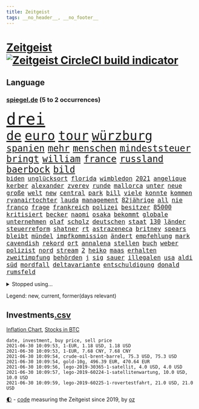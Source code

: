 ```yaml
---
title: Zeitgeist
tags: __no_header__, __no_footer__
---
```


# [Zeitgeist](https://oliz.io/zeitgeist/) [![Zeitgeist CircleCI build indicator](https://circleci.com/gh/ooz/zeitgeist.svg?style=shield)](https://circleci.com/gh/ooz/zeitgeist)

## Language

<h3><a href="https://www.spiegel.de" target="_blank">spiegel.de</a> (5 to 2 occurrences)</h3>
<p style="font-family:monospace">
<span style="font-size:32pt"><a href="news_links.html#drei" class="current">drei</a></span>
<br>
<span style="font-size:25pt"><a href="news_links.html#de" class="current">de</a></span>
<span style="font-size:25pt"><a href="news_links.html#euro" class="current">euro</a></span>
<span style="font-size:25pt"><a href="news_links.html#tour" class="new">tour</a></span>
<span style="font-size:25pt"><a href="news_links.html#würzburg" class="current">würzburg</a></span>
<br>
<span style="font-size:18pt"><a href="news_links.html#spanien" class="current">spanien</a></span>
<span style="font-size:18pt"><a href="news_links.html#mehr" class="current">mehr</a></span>
<span style="font-size:18pt"><a href="news_links.html#menschen" class="current">menschen</a></span>
<span style="font-size:18pt"><a href="news_links.html#mindeststeuer" class="current">mindeststeuer</a></span>
<span style="font-size:18pt"><a href="news_links.html#bringt" class="current">bringt</a></span>
<span style="font-size:18pt"><a href="news_links.html#william" class="current">william</a></span>
<span style="font-size:18pt"><a href="news_links.html#france" class="current">france</a></span>
<span style="font-size:18pt"><a href="news_links.html#russland" class="current">russland</a></span>
<span style="font-size:18pt"><a href="news_links.html#baerbock" class="current">baerbock</a></span>
<span style="font-size:18pt"><a href="news_links.html#bild" class="current">bild</a></span>
<br>
<span style="font-size:12pt"><a href="news_links.html#biden" class="current">biden</a></span>
<span style="font-size:12pt"><a href="news_links.html#unglücksort" class="new">unglücksort</a></span>
<span style="font-size:12pt"><a href="news_links.html#florida" class="current">florida</a></span>
<span style="font-size:12pt"><a href="news_links.html#wimbledon" class="current">wimbledon</a></span>
<span style="font-size:12pt"><a href="news_links.html#2021" class="current">2021</a></span>
<span style="font-size:12pt"><a href="news_links.html#angelique" class="current">angelique</a></span>
<span style="font-size:12pt"><a href="news_links.html#kerber" class="current">kerber</a></span>
<span style="font-size:12pt"><a href="news_links.html#alexander" class="current">alexander</a></span>
<span style="font-size:12pt"><a href="news_links.html#zverev" class="current">zverev</a></span>
<span style="font-size:12pt"><a href="news_links.html#runde" class="current">runde</a></span>
<span style="font-size:12pt"><a href="news_links.html#mallorca" class="current">mallorca</a></span>
<span style="font-size:12pt"><a href="news_links.html#unter" class="current">unter</a></span>
<span style="font-size:12pt"><a href="news_links.html#neue" class="current">neue</a></span>
<span style="font-size:12pt"><a href="news_links.html#große" class="current">große</a></span>
<span style="font-size:12pt"><a href="news_links.html#welt" class="current">welt</a></span>
<span style="font-size:12pt"><a href="news_links.html#new" class="current">new</a></span>
<span style="font-size:12pt"><a href="news_links.html#central" class="current">central</a></span>
<span style="font-size:12pt"><a href="news_links.html#park" class="current">park</a></span>
<span style="font-size:12pt"><a href="news_links.html#bill" class="current">bill</a></span>
<span style="font-size:12pt"><a href="news_links.html#viele" class="current">viele</a></span>
<span style="font-size:12pt"><a href="news_links.html#konnte" class="current">konnte</a></span>
<span style="font-size:12pt"><a href="news_links.html#kommen" class="current">kommen</a></span>
<span style="font-size:12pt"><a href="news_links.html#ryanairtochter" class="new">ryanairtochter</a></span>
<span style="font-size:12pt"><a href="news_links.html#lauda" class="new">lauda</a></span>
<span style="font-size:12pt"><a href="news_links.html#management" class="current">management</a></span>
<span style="font-size:12pt"><a href="news_links.html#82jährige" class="new">82jährige</a></span>
<span style="font-size:12pt"><a href="news_links.html#all" class="current">all</a></span>
<span style="font-size:12pt"><a href="news_links.html#nie" class="current">nie</a></span>
<span style="font-size:12pt"><a href="news_links.html#franco" class="current">franco</a></span>
<span style="font-size:12pt"><a href="news_links.html#frage" class="current">frage</a></span>
<span style="font-size:12pt"><a href="news_links.html#frankreich" class="current">frankreich</a></span>
<span style="font-size:12pt"><a href="news_links.html#polizei" class="current">polizei</a></span>
<span style="font-size:12pt"><a href="news_links.html#besitzer" class="current">besitzer</a></span>
<span style="font-size:12pt"><a href="news_links.html#85000" class="new">85000</a></span>
<span style="font-size:12pt"><a href="news_links.html#kritisiert" class="current">kritisiert</a></span>
<span style="font-size:12pt"><a href="news_links.html#becker" class="current">becker</a></span>
<span style="font-size:12pt"><a href="news_links.html#naomi" class="current">naomi</a></span>
<span style="font-size:12pt"><a href="news_links.html#osaka" class="current">osaka</a></span>
<span style="font-size:12pt"><a href="news_links.html#bekommt" class="current">bekommt</a></span>
<span style="font-size:12pt"><a href="news_links.html#globale" class="current">globale</a></span>
<span style="font-size:12pt"><a href="news_links.html#unternehmen" class="current">unternehmen</a></span>
<span style="font-size:12pt"><a href="news_links.html#olaf" class="current">olaf</a></span>
<span style="font-size:12pt"><a href="news_links.html#scholz" class="current">scholz</a></span>
<span style="font-size:12pt"><a href="news_links.html#deutschen" class="current">deutschen</a></span>
<span style="font-size:12pt"><a href="news_links.html#staat" class="current">staat</a></span>
<span style="font-size:12pt"><a href="news_links.html#130" class="current">130</a></span>
<span style="font-size:12pt"><a href="news_links.html#länder" class="current">länder</a></span>
<span style="font-size:12pt"><a href="news_links.html#steuerreform" class="current">steuerreform</a></span>
<span style="font-size:12pt"><a href="news_links.html#shatner" class="new">shatner</a></span>
<span style="font-size:12pt"><a href="news_links.html#rt" class="new">rt</a></span>
<span style="font-size:12pt"><a href="news_links.html#astrazeneca" class="current">astrazeneca</a></span>
<span style="font-size:12pt"><a href="news_links.html#britney" class="new">britney</a></span>
<span style="font-size:12pt"><a href="news_links.html#spears" class="new">spears</a></span>
<span style="font-size:12pt"><a href="news_links.html#bleibt" class="current">bleibt</a></span>
<span style="font-size:12pt"><a href="news_links.html#mündel" class="new">mündel</a></span>
<span style="font-size:12pt"><a href="news_links.html#impfkommission" class="current">impfkommission</a></span>
<span style="font-size:12pt"><a href="news_links.html#ändert" class="current">ändert</a></span>
<span style="font-size:12pt"><a href="news_links.html#empfehlung" class="current">empfehlung</a></span>
<span style="font-size:12pt"><a href="news_links.html#mark" class="current">mark</a></span>
<span style="font-size:12pt"><a href="news_links.html#cavendish" class="new">cavendish</a></span>
<span style="font-size:12pt"><a href="news_links.html#rekord" class="current">rekord</a></span>
<span style="font-size:12pt"><a href="news_links.html#ort" class="current">ort</a></span>
<span style="font-size:12pt"><a href="news_links.html#annalena" class="current">annalena</a></span>
<span style="font-size:12pt"><a href="news_links.html#stellen" class="current">stellen</a></span>
<span style="font-size:12pt"><a href="news_links.html#buch" class="current">buch</a></span>
<span style="font-size:12pt"><a href="news_links.html#weber" class="current">weber</a></span>
<span style="font-size:12pt"><a href="news_links.html#polizist" class="current">polizist</a></span>
<span style="font-size:12pt"><a href="news_links.html#nord" class="current">nord</a></span>
<span style="font-size:12pt"><a href="news_links.html#stream" class="current">stream</a></span>
<span style="font-size:12pt"><a href="news_links.html#2" class="current">2</a></span>
<span style="font-size:12pt"><a href="news_links.html#heiko" class="current">heiko</a></span>
<span style="font-size:12pt"><a href="news_links.html#maas" class="current">maas</a></span>
<span style="font-size:12pt"><a href="news_links.html#erhalten" class="current">erhalten</a></span>
<span style="font-size:12pt"><a href="news_links.html#zweitimpfung" class="current">zweitimpfung</a></span>
<span style="font-size:12pt"><a href="news_links.html#behörden" class="current">behörden</a></span>
<span style="font-size:12pt"><a href="news_links.html#j" class="current">j</a></span>
<span style="font-size:12pt"><a href="news_links.html#sig" class="new">sig</a></span>
<span style="font-size:12pt"><a href="news_links.html#sauer" class="current">sauer</a></span>
<span style="font-size:12pt"><a href="news_links.html#illegalen" class="current">illegalen</a></span>
<span style="font-size:12pt"><a href="news_links.html#usa" class="current">usa</a></span>
<span style="font-size:12pt"><a href="news_links.html#aldi" class="current">aldi</a></span>
<span style="font-size:12pt"><a href="news_links.html#süd" class="new">süd</a></span>
<span style="font-size:12pt"><a href="news_links.html#mordfall" class="current">mordfall</a></span>
<span style="font-size:12pt"><a href="news_links.html#deltavariante" class="current">deltavariante</a></span>
<span style="font-size:12pt"><a href="news_links.html#entschuldigung" class="current">entschuldigung</a></span>
<span style="font-size:12pt"><a href="news_links.html#donald" class="current">donald</a></span>
<span style="font-size:12pt"><a href="news_links.html#rumsfeld" class="new">rumsfeld</a></span>
</p>
<details>
<summary>Stopped using...</summary>
<p class="former" style="font-size:12pt">
kommunen(253) libanon(253) weiten(253) ankunft(252) italiens(252) kassiert(252) privaten(252) verbindungen(252) brettspiele(251) geladen(251) internationaler(251) irland(251) neueste(251) protesten(251) putsch(251) spielten(251) trennte(251) werner(251) anscheinend(250) bewerten(250) briefwahl(250) eingegangen(250) juventus(250) nötig(250) regelbetrieb(250) strafen(250) turin(250) vergeben(250) alarm(249) bundesamt(249) einführen(249) froh(249) hinspiel(249) künftigen(249) vorteil(249) wirkte(249) 400(248) 93(248) and(248) berg(248) gerne(248) grünenpolitiker(248) hinaus(248) motto(248) muster(248) unserem(248) zweitligist(248) bemühungen(247) einiges(247) erfolgreicher(247) ertragen(247) eskalation(247) osnabrück(247) rief(247) tui(247) verdachts(247) verteilt(247) vielfalt(247) wahrheit(247) 100000(246) benennen(246) beschreibt(246) drosten(246) eintracht(246) erneuter(246) gereist(246) hsv(246) jan(246) preisen(246) spielzeit(246) untersuchungen(246) wege(246) 16jährige(245) badenwürttembergs(245) beamtin(245) bedrängnis(245) betreiber(245) eishockey(245) freigestellt(245) frühling(245) funktionieren(245) games(245) gekündigt(245) gleichstellung(245) islamischer(245) kandidat(245) kontrollieren(245) liste(245) liverpool(245) marcel(245) niedersächsischen(245) notfalls(245) satelliten(245) terrormiliz(245) tottenham(245) ungewöhnlich(245) vertrauliche(245) verzögert(245) videobotschaft(245) vulkanausbruch(245) akt(244) annehmen(244) arktis(244) asche(244) atlético(244) eindämmen(244) einwohner(244) ikone(244) klassenerhalt(244) leverkusen(244) möglicher(244) playoffs(244) schnelltests(244) schwersten(244) sinnvoll(244) warentest(244) überwachung(244) anwältin(243) besucher(243) bundestagsfraktion(243) coronaquarantäne(243) einschränken(243) erziehung(243) fahrrad(243) geklärt(243) gesundheitlichen(243) is(243) komplex(243) meinung(243) schwächen(243) sicherte(243) spdpolitiker(243) toleranz(243) verlief(243) widersprechen(243) beteiligten(242) bundesligisten(242) coronainfizierte(242) debattiert(242) deutsch(242) einzig(242) getrennt(242) härter(242) jung(242) jüngeren(242) kostenlose(242) lunge(242) match(242) offenbaren(242) on(242) russell(242) verschärfung(242) widerspruch(242) wohngebiet(242) wuppertal(242) angesteckt(241) arbeiteten(241) botschaften(241) dahin(241) erschweren(241) gesprächen(241) grande(241) hinrichtung(241) jüngste(241) käufer(241) schlechtesten(241) stich(241) verstärken(241) warschau(241) weltkrieg(241) zurückgetreten(241) aussichten(240) endete(240) gehören(240) gerufen(240) günstiger(240) islam(240) länderchefs(240) psychologin(240) schmidt(240) seltenen(240) spieltag(240) studierenden(240) tief(240) unterlag(240) verwirrung(240) vorsitz(240) 61(239) anhörung(239) positioniert(239) sc(239) sozialer(239) sprecherin(239) vergleicht(239) vermeiden(239) vorab(239) vorgesehen(239) woher(239) bedrohte(238) gefährlicher(238) geprüft(238) infizieren(238) jahresbeginn(238) kaputt(238) leicester(238) noten(238) oberlandesgericht(238) parteifreunde(238) rekordhoch(238) rom(238) wichtiges(238) wichtigster(238) wohnhaus(238) zugegeben(238) überwacht(238) 31(237) ausschließen(237) gefühlt(237) körperverletzung(237) leiten(237) lösungen(237) nawalnys(237) ostukraine(237) träumen(237) unterzahl(237) verfolgt(237) verpflichtung(237) verzweiflung(237) voraus(237) auswirken(236) denkbar(236) entsetzt(236) gestohlener(236) kommunistische(236) kranke(236) roten(236) tauchen(236) vermutet(236) weißes(236) angeklagten(235) erleidet(235) gebiet(235) gemein(235) historische(235) leipzigs(235) mahmoud(235) physik(235) raketen(235) sportlerinnen(235) symptome(235) thiem(235) zigaretten(235) bewaffneter(234) blick(234) errichten(234) schlappe(234) stadtteil(234) attentäter(233) befreien(233) erkrankt(233) honda(233) salzburg(233) schloss(233) schnellste(233) umstrittenem(233) unterrichtet(233) vermeintlichen(233) zahlte(233) zeugin(233) älteren(233) 17000(232) berüchtigten(232) braunschweig(232) erschöpft(232) geländewagen(232) manipulierte(232) spanischer(232) unzählige(232) 3(231) 55(231) auswanderin(231) ehe(231) einzigen(231) erreichte(231) gesundheitsämter(231) platzen(231) staatsbürgerschaft(231) übersteigt(231) band(230) beitragen(230) diebstahl(230) motor(230) segen(230) song(230) tiger(230) versuche(230) floyd(229) geöffnet(229) kassen(229) model(229) professor(229) tiefen(229) varianten(229) beschränken(228) dir(228) geltenden(228) jürgen(228) kontaktbeschränkungen(228) loch(228) rechtzeitig(228) stillstand(228) verschiebung(228) verständigt(228) absehbar(227) ausgangssperren(227) frisch(227) pfund(227) schwerem(227) verzeihung(227) 82(226) defensive(226) dfbpokal(226) konsum(226) wirtz(226) außerhalb(225) bisherigen(225) mutationen(225) zugelassenen(225) boateng(224) bundesgesundheitsminister(224) erkrankten(224) heidi(224) jérôme(224) komplikationen(224) bob(223) gekämpft(223) händler(223) legende(223) marsch(223) profite(223) schneider(223) sechzigerjahren(223) sicheren(223) verzweifelten(223) landete(222) träume(222) anlauf(221) auktion(221) bernhard(221) brandstiftung(221) gegnern(221) reduzieren(221) richard(221) versagen(221) vorne(221) behalten(220) bett(220) fassade(220) fehlern(220) motive(220) namhafte(220) euparlamentarier(219) französischer(219) greuther(219) königsklasse(219) menschliche(219) protestierten(219) spitzenreiter(219) tansania(219) these(219) verträge(219) wohnort(219) begangen(218) erkranken(218) fortschritte(218) hbo(218) heutigen(218) korruptionsvorwürfen(218) polizistin(218) rentner(218) verfassungsgericht(218) wiederentdeckt(218) ähnliche(218) arminia(217) división(217) primera(217) prägt(217) anstiftung(216) bezeichnete(216) einschränkung(216) haag(216) stützt(216) vertagt(216) überfahren(216) freiwilligen(215) trotzen(215) zehnten(215) dortmunder(214) feuert(214) gegenzug(214) kindheit(214) reinen(214) 12000(213) 140(213) angehen(213) intensivstation(213) millionär(213) ägyptischen(213) coronaauflagen(212) jacob(212) klimaziele(212) riesiges(212) boni(211) demo(211) omar(211) vollem(211) wohnmobile(211) boykottieren(210) haustür(210) kandidatur(210) klees(210) niederländischen(210) paartherapeutin(210) sportler(210) festhalten(209) karten(209) notbremse(209) verständnis(209) ariana(207) demos(207) kiew(206) op(206) plädoyer(206) tuchel(206) usdemokraten(206) übereinstimmenden(206) explodierte(205) emotionaler(204) geflohen(204) günther(204) wachsende(204) beendete(203) beschuldigte(203) kläger(203) turnen(203) begehrten(202) erprobt(202) holstein(202) krawall(202) sofortige(202) gespart(201) virusvariante(201) gegenmaßnahmen(200) gläubige(200) jason(200) laufbahn(200) tiefpunkt(200) bewaffneten(199) 1991(198) reifen(198) reisekonzern(198) bundestagswahlkampf(197) cduministerpräsident(197) karliczek(197) königreich(197) covidpatienten(196) religiöse(196) schulbetrieb(196) geist(195) prägte(195) tragische(195) dylan(194) konzert(194) nebenwirkungen(193) rakete(193) bbc(192) ungleichheit(192) gewusst(191) ökostrom(191) dämpft(190) existenz(190) porto(190) schnelltest(190) schweine(190) service(190) woods(190) olympiasiegerin(189) rücksicht(189) suv(189) empfinden(188) eurovision(188) csupolitiker(187) dobrindt(187) durchsuchen(187) geführte(187) klausel(187) bundespräsidenten(186) vergleichsweise(186) riesigen(185) contest(184) psychischen(184) 85(183) faire(183) ländlichen(183) torhüterin(183) beschimpfte(182) discounter(182) fotografieren(182) rolf(182) würdigung(182) elfte(180) wmtitel(180) heimatstadt(179) einfache(178) erzieher(178) beharrt(177) dilemma(177) hinterbliebene(177) querdenkern(177) eintraf(176) geheime(176) verdachtsfall(176) zutage(176) formen(175) elliot(174) entfernen(174) nachkommen(174) page(174) protestierende(174) 34jährige(173) einreiseregeln(173) interviews(173) prominenter(173) schärferen(173) ladenschließungen(172) chrupalla(171) clever(171) spione(171) befunden(170) saale(170) aufstehen(169) ausweg(169) leiter(169) rächen(169) topform(169) beigetragen(168) hackern(168) klum(168) kolleginnen(168) brauchten(167) stromausfall(167) befreiungsschlag(166) inhaftierung(165) arzneimittelagentur(164) oligarch(164) ökonomisch(164) auslieferung(163) coronavakzine(162) herrschaft(162) marokko(162) moralische(162) 450(160) schnelles(160) b117(159) heidelberg(159) instituts(159) lava(159) prominenten(159) vulkane(159) quiz(158) charaktere(157) ema(157) motivation(157) bauarbeiten(156) curtius(156) fischern(156) parks(156) toll(156) desaströse(154) bellevue(153) coronamutation(153) coronavariante(153) norditalien(153) perspektive(153) coronapartys(152) hoffnungsvoll(152) commerzbank(150) irgendwie(150) konzerten(150) israelin(149) verspielen(149) vorjahresvergleich(149) anreiz(148) israelis(148) waffenlieferungen(148) zurückgehalten(148) wolfsburgs(147) burg(145) erbeuten(145) gejagt(145) mau(145) genießen(144) glücklicher(144) gefährlichsten(143) aufgebot(142) nachrichtenagentur(142) stürmten(142) ausbeutung(141) deine(141) flugzeugabsturz(141) perseverance(141) rock'n'roll(141) tamtam(141) grenzregion(140) blaulicht(139) 105(138) abouchakerprozess(137) absolvieren(137) drangen(136) hergestellt(136) medizinischen(136) scheideweg(136) wiedervereinigung(136) zurückzudrängen(135) franken(134) geltende(134) pfingsten(134) polizeiautos(134) championship(133) triumphierte(133) branson(132) importe(132) ungerechtigkeit(132) schrumpfte(131) winslet(131) internationalem(130) jenen(130) pablo(130) verschollen(130) anreize(129) auftraggeber(129) bereut(129) leverkusens(128) schwachstelle(128) 18jähriger(127) entsprechenden(127) klappen(127) verleumdung(127) albert(126) blutige(126) afrikanische(125) insider(124) umbauten(124) überfüllten(124) heiratet(123) heutige(123) radsportler(123) unwahrscheinlich(122) impfgipfel(121) meistern(121) schatz(119) überragte(119) coronaimpfgipfel(118) verstört(118) anweisungen(117) rechtmäßig(117) lahmgelegt(115) schleppt(115) trinkt(115) verendet(115) hintern(113) teuersten(113) argumentiert(112) grafiken(112) manifest(112) übergangsregierung(112) mordversuch(111) verleiht(111) missbrauchsfällen(110) schaulustige(110) vertreibt(110) bemerkung(109) gefährt(109) gerichtliche(109) überzeugung(109) bekennen(108) beunruhigt(108) jendrik(108) konkreter(108) schmeißt(108) unomenschenrechtsrat(108) skandale(107) carlos(106) esc(106) gendergerechte(106) notwehr(106) regierungsfraktionen(106) junta(105) museen(105) stücke(105) umlaufbahn(105) ähneln(105) kulturschaffende(104) palästinensern(104) nationalgalerie(103) zwangspause(103) marktmacht(102) merkwürdig(102) mietpreise(102) rein(102) 2003(101) hate(101) sternchen(101) coronalockdowns(100) großbrand(100) partnerschaften(100) abbringen(99) ussänger(99) vertragsauflösung(99) zweitgrößte(99) einbau(98) futter(98) grundrechte(98) auswirkt(97) bischof(97) epic(97) promille(97) syriens(97) zustimmt(97) adm(96) stamm(96) parteikollege(95) pub(95) schiedsrichterinnen(95) verruf(95) briefbomben(94) entführung(94) hipp(94) latifa(94) verletzter(94) zurückholen(94) alassad(93) baschar(93) journalistische(93) missbrauchsvorwürfen(93) roma(93) sinti(93) oberverwaltungsgericht(92) usgeheimdienste(92) abgaben(91) dessau(91) jüngerer(91) lebenszeichen(91) unternimmt(91) wildnis(91) bauer(90) drogenhandel(90) flicks(90) freiheitsrechte(90) ghosn(90) handyspiel(90) rosa(90) sammlern(90) ebnen(89) eingesetzte(89) ordnungsgemäß(89) zeugenstand(89) außengastronomie(88) eingeschlagen(88) emirstochter(88) don't(87) drogengangs(87) erzwungene(87) feel(87) hochklassig(87) orchester(87) schulkind(87) verhältnissen(87) wilderer(87) eisen(86) innenverteidigung(86) stammplatz(86) unterschätzen(86) gratulierte(85) militärregime(85) philosophin(85) warnstreiks(85) blutiger(84) dfbpokalfinale(84) dreißig(84) kulturveranstaltungen(84) lucaapp(84) ärmsten(84) ölkonzern(84) baldigen(83) bälle(83) kündigungen(83) provisionen(83) regimekritiker(83) bender(82) dianainterview(82) erfreulich(82) wieviel(82) abstiegskandidaten(81) abwehren(81) anzupassen(81) küken(81) rinder(81) seinetwegen(81) vernommen(81) wagenknechtlager(81) athen(80) binneni(80) disqualifikation(80) farce(80) krönen(80) palästina(80) rechtsanwältin(80) testament(80) verbleib(80) wettstreit(80) geschäftsgebaren(79) wmzweite(79) 1939(78) 50jährigen(78) coronaimpftermine(78) entlohnung(78) impfpässe(78) lästig(78) olympiaqualifikation(78) verewigt(78) wada(78) zugspitze(78) einsehbar(77) erschlichen(77) kleckern(77) klotzen(77) minderheiten(77) ndr(77) nft(77) rachsucht(77) stattfand(77) tageszeit(77) todestag(77) feiertag(76) frontal(76) reservieren(76) bewirbt(75) cessna(75) getöteten(75) sanft(75) spielabsage(75) strippenzieher(75) unmögliche(75) verbotenen(75) wilderei(75) ausgleichen(74) bescheidenheit(74) mini(74) musikalische(74) nftauktion(74) prostituierte(74) berlinbrandenburg(73) duma(73) gitta(73) minenfeld(73) prinzipien(73) söldner(73) wagnergruppe(73) altersgruppen(72) anzutreten(72) coronaprotest(71) draht(71) erleichterungen(71) erzbistums(71) heße(71) konjunkturerwartungen(71) meeresboden(71) abzufedern(70) aufenthaltsort(70) gerd(70) mexikos(70) thrombosen(70) coronatestergebnisse(69) fahrlässiger(69) bundestrainers(68) entpuppte(68) saisonfinale(68) stolzen(68) bosch(67) solarwinds(67) vorabend(67) ausziehen(66) gastgewerbe(66) bieber(65) exsenator(65) franzjosef(65) overbeck(65) abfluss(64) buhlen(64) kontraproduktiv(63) negativer(63) café(62) lasch(62) lavastrom(62) vehement(62) feuerzeug(61) äthiopische(61) european(60) hilfreich(60) tägliche(60) walking(60) zunehmen(60) bts(59) exklusives(59) nachfahren(59) frühsommer(58) garcia(58) megadeal(58) tvnow(58) videospielen(58) betriebsrat(57) floyds(57) forscht(57) kartellwächter(57) mitgliederzahlen(57) protestwelle(57) verkleidete(57) werners(57) boat(56) fühle(56) satellitenbilder(56) vereinen(56) 1200(55) blutigen(55) krimineller(55) dmx(54) entmachtete(54) irina(54) lebensgefährliche(54) pcrtests(54) vergebene(54) querdenken(53) samoa(53) softwarefirma(53) steinzeit(53) teufelskreis(53) überraschungssieger(53) badischen(52) gespendete(52) kooperativ(52) leck(52) personengruppe(52) seltsamen(52) siegerin(52) spitzenduo(52) tuberkulose(52) waldimir(52) dave(51) fügen(51) secret(51) umfragetief(51) zwölfjährigen(51) dokumentarfilmer(50) kühl(50) versanken(50) vertriebenen(50) ausgesperrt(49) bundeskanzlers(49) leiteten(49) länderspiel(49) realitytvstar(49) tino(49) zwangsläufig(49) dfbteams(48) schlucken(48) bundesnotbremse(47) dead(47) impfling(47) kanzlerkandidatenkür(47) mine(47) nsa(47) schwankt(47) techniken(47) terrorist(47) campern(46) fluch(46) beckham(45) gezielte(45) kampfjet(45) realityshow(45) urteilen(45) zufriedener(45) abstinenz(44) befragen(44) koloniale(44) marc(44) bassist(43) einschreiten(43) langjährigen(43) rohani(43) schossen(43) iwstudie(42) lagerfeuer(42) pekingkritiker(42) stetig(42) augsburgs(41) ausstrahlen(41) ernsthaft(41) fernsehsender(41) jüngst(41) kortison(41) ökosysteme(41) homeofficepflicht(40) unterzeichnern(40) birmingham(39) entgegenkommenden(39) militärisch(39) transfer(39) trost(39) waffengesetz(39) albanien(38) rauchfrei(38) umzusetzen(38) arne(37) b1617(37) gavin(37) ukrainekrise(37) universum(37) angeführt(36) ballerina(36) fotofinish(36) geheiß(36) machtoptionen(36) nahegelegt(36) nördlich(36) vorentscheidung(36) bestimmungen(35) bottas(35) bratislava(35) fehlerfrei(35) optimal(35) prügelt(35) bedeute(34) hintermänner(34) legale(34) munitionslager(34) valtteri(34) chelseas(33) close(32) erfolgsfall(32) erschütterten(32) glenn(32) schauspielers(32) gen(31) katalysator(31) modeketten(31) monte(31) ablöse(30) coronaschnelltest(30) einträge(30) hansa(30) hungersnot(30) meisterfeier(30) cotrainer(29) gerechtfertigt(29) grünes(29) ifogeschäftsklimaindex(29) klischee(29) landwirt(29) regierungskoalition(29) supermond(29) vollmond(29) wirtschaftsvertreter(29) dazn(28) genesen(28) kaliforniens(28) opernsängerin(28) zügig(28) 1953(27) belohnungen(27) familienalbum(27) generationengerechtigkeit(27) luftschiffen(27) neffen(27) rekonstruktion(27) rentnern(27) ungefähr(27) 1987(26) abgegeben(26) ehrgeiz(26) kinderimpfungen(26) lieferverzögerungen(26) norman(26) spdchefin(26) übten(26) durchsuchung(25) gentechnikverfahren(25) leni(25) nachhilfe(25) schmuggel(25) südkoreas(25) vorsitzender(25) championsleaguefinale(24) entfacht(24) markenrechte(24) ostberlin(24) penisse(24) regionalverbände(24) usvorbild(24) versanden(24) einfallen(23) folgten(23) fähre(23) geschlechtergerechte(23) hamiltons(23) itexperte(23) manipulation(23) schwarzenegger(23) wünschte(23) youtubekanal(23) child(22) ferkel(22) tatwaffe(22) beton(21) formulare(21) polizeikontrolle(21) seeweg(21) bond(20) d'italia(20) giro(20) schwangerschaftsabbrüchen(20) schwerste(20) verwandt(20) asphalt(19) assad(19) doppelter(19) gefälschten(19) kulturministerin(19) cyberangriff(18) dorthin(18) emanuel(18) giftspritze(18) sally(18) stadtschloss(18) betrügern(17) bundesfinanzhof(17) finanzämtern(17) relegation(17) gefälscht(16) jemanden(16) lesbische(16) nahost(16) thriller(16) udo(16) westbrook(16) altbundespräsident(15) buchmann(15) jetzigen(15) kitsch(15) militanten(15) packt(15) popcorn(15) erklimmen(14) feuerpause(14) großeltern(14) kulturtipps(14) lebensgefährte(14) vorurteilen(14) zugeschlagen(14) 110000(13) 2040(13) ahmadinejad(13) grönland(13) krisenregion(13) verbrechens(13) championsleaguetitel(12) doppelbesteuerung(12) knobloch(12) luftschlägen(12) meisterkampf(12) renten(12) schlauch(12) vermitteln(12) widersetzen(12) abgeschossen(11) bergetappe(11) ceuta(11) exautomanager(11) fahndung(11) ferrari(11) impfgegner(11) klose(11) miroslav(11) mitsubishichef(11) nissan(11)
</p>
</details>
<p>Legend: <span class="new">new</span>, <span class="current">current</span>, <span class="former">former(days relevant)</span></p>

## Investments[.csv](investments.csv)

[Inflation Chart](https://inflationchart.com),
[Stocks in BTC](https://stonksinbtc.xyz/)

```
date, investment, buy price, sell price
2021-06-30 10:09:53, 1-EUR, 1.18 USD, 1.18 USD
2021-06-30 10:09:53, 1-EUR, 7.68 CNY, 7.68 CNY
2021-06-30 10:09:54, crude-oil-brent-barrel, 75.3 USD, 75.3 USD
2021-06-30 10:09:54, gold-10g, 496.39 EUR, 470.64 EUR
2021-06-30 10:09:56, lego-2019-30365-1-satellit, 4.0 USD, 4.0 USD
2021-06-30 10:09:57, lego-2019-60224-1-satellitenwartung, 10.0 USD, 10.0 USD
2021-06-30 10:09:59, lego-2019-60225-1-rovertestfahrt, 21.0 USD, 21.0 USD
```

<footer>
<a href="javascript:toggleTheme()" class="nav">🌓</a>
- <a href="https://github.com/ooz/zeitgeist">code</a> measuring the Zeitgeist since 2019, by <a href="https://oliz.io">oz</a>
</footer>
